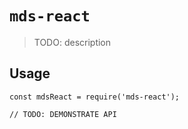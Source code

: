 # `mds-react`

> TODO: description

## Usage

```
const mdsReact = require('mds-react');

// TODO: DEMONSTRATE API
```
